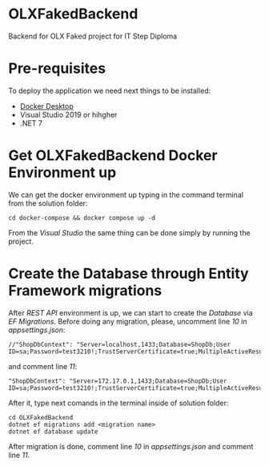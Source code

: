 # OLXFakedBackend
Backend for OLX Faked project for IT Step Diploma

# Pre-requisites
To deploy the application we need next things to be installed:
- [Docker Desktop](https://www.docker.com/products/docker-desktop/)
- Visual Studio 2019 or hihgher
- .NET 7

# Get OLXFakedBackend Docker Environment up
We can get the docker environment up typing in the command terminal from the solution folder:

```
cd docker-compose && docker compose up -d
```

From the _Visual Studio_ the same thing can be done simply by running the project.

# Create the Database through Entity Framework migrations
After _REST API_ environment is up, we can start to create the _Database_ via _EF Migrations_.
Before doing any migration, please, uncomment line _10_ in _appsettings.json_:

```
//"ShopDbContext": "Server=localhost,1433;Database=ShopDb;User ID=sa;Password=test3210!;TrustServerCertificate=true;MultipleActiveResultSets=true"
```

and comment line _11_:

```
"ShopDbContext": "Server=172.17.0.1,1433;Database=ShopDb;User ID=sa;Password=test3210!;TrustServerCertificate=true;MultipleActiveResultSets=true"
```

After it, type next comands in the terminal inside of solution folder:

```
cd OLXFakedBackend
dotnet ef migrations add <migration name>
dotnet ef database update
```

After migration is done, comment line _10_ in _appsettings.json_ and comment line _11_.